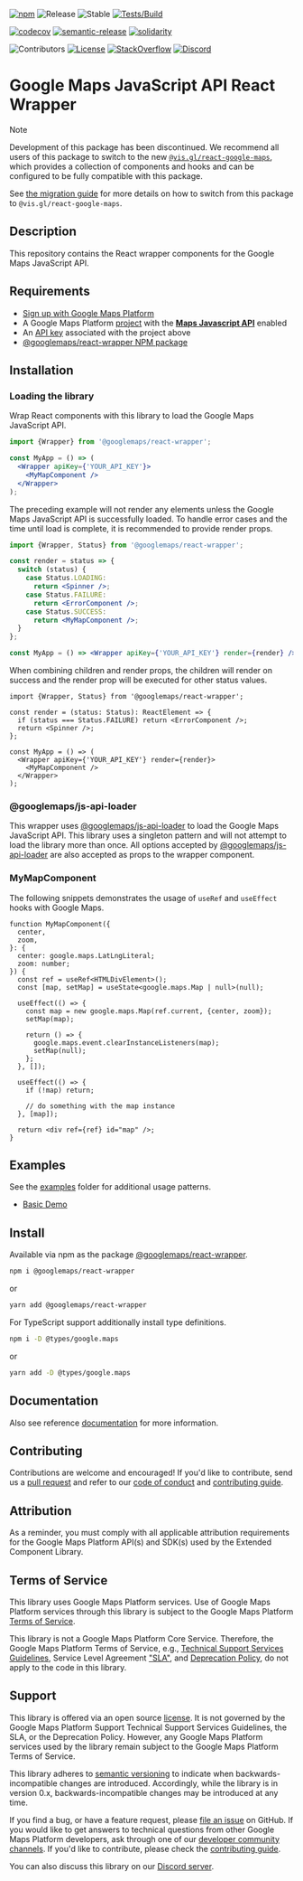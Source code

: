 [![npm](https://img.shields.io/npm/v/@googlemaps/react-wrapper)][npm-pkg]
![Release](https://github.com/googlemaps/react-wrapper/workflows/Release/badge.svg)
![Stable](https://img.shields.io/badge/stability-stable-green)
[![Tests/Build](https://github.com/googlemaps/react-wrapper/actions/workflows/test.yml/badge.svg)](https://github.com/googlemaps/react-wrapper/actions/workflows/test.yml)

[![codecov](https://codecov.io/gh/googlemaps/react-wrapper/branch/master/graph/badge.svg)](https://codecov.io/gh/googlemaps/react-wrapper)
[![semantic-release](https://img.shields.io/badge/%20%20%F0%9F%93%A6%F0%9F%9A%80-semantic--release-e10079.svg)](https://github.com/semantic-release/semantic-release)
[![solidarity](https://github.com/jpoehnelt/in-solidarity-bot/raw/main/static//badge-flat-square.png)](https://github.com/apps/in-solidarity)

![Contributors](https://img.shields.io/github/contributors/googlemaps/react-wrapper?color=green)
[![License](https://img.shields.io/github/license/googlemaps/react-wrapper?color=blue)][license]
[![StackOverflow](https://img.shields.io/stackexchange/stackoverflow/t/google-maps?color=orange&label=google-maps&logo=stackoverflow)](https://stackoverflow.com/questions/tagged/google-maps)
[![Discord](https://img.shields.io/discord/676948200904589322?color=6A7EC2&logo=discord&logoColor=ffffff)][Discord server]

# Google Maps JavaScript API React Wrapper

> [!NOTE]
> Development of this package has been discontinued.
> We recommend all users of this package to switch to the new
> [`@vis.gl/react-google-maps`](https://npmjs.com/package/@vis.gl/react-google-maps),
> which provides a collection of components and hooks and can be configured
> to be fully compatible with this package.
>
> See [the migration guide](https://visgl.github.io/react-google-maps/docs/guides/migrating-from-react-wrapper)
> for more details on how to switch from this package to `@vis.gl/react-google-maps`.

## Description

This repository contains the React wrapper components for the Google Maps JavaScript API.

## Requirements

- [Sign up with Google Maps Platform]
- A Google Maps Platform [project] with the [**Maps Javascript API**][maps-sdk] enabled
- An [API key] associated with the project above
- [@googlemaps/react-wrapper NPM package][npm-pkg]

## Installation

### Loading the library

Wrap React components with this library to load the Google Maps JavaScript API.

```jsx
import {Wrapper} from '@googlemaps/react-wrapper';

const MyApp = () => (
  <Wrapper apiKey={'YOUR_API_KEY'}>
    <MyMapComponent />
  </Wrapper>
);
```

The preceding example will not render any elements unless the Google Maps JavaScript API is successfully loaded. To handle error cases and the time until load is complete, it is recommended to provide render props.

```jsx
import {Wrapper, Status} from '@googlemaps/react-wrapper';

const render = status => {
  switch (status) {
    case Status.LOADING:
      return <Spinner />;
    case Status.FAILURE:
      return <ErrorComponent />;
    case Status.SUCCESS:
      return <MyMapComponent />;
  }
};

const MyApp = () => <Wrapper apiKey={'YOUR_API_KEY'} render={render} />;
```

When combining children and render props, the children will render on success and the render prop will be executed for other status values.

```tsx
import {Wrapper, Status} from '@googlemaps/react-wrapper';

const render = (status: Status): ReactElement => {
  if (status === Status.FAILURE) return <ErrorComponent />;
  return <Spinner />;
};

const MyApp = () => (
  <Wrapper apiKey={'YOUR_API_KEY'} render={render}>
    <MyMapComponent />
  </Wrapper>
);
```

### @googlemaps/js-api-loader

This wrapper uses [@googlemaps/js-api-loader][js_api_loader] to load the Google Maps JavaScript API. This library uses a singleton pattern and will not attempt to load the library more than once. All options accepted by [@googlemaps/js-api-loader][js_api_loader] are also accepted as props to the wrapper component.

### MyMapComponent

The following snippets demonstrates the usage of `useRef` and `useEffect` hooks with Google Maps.

```tsx
function MyMapComponent({
  center,
  zoom,
}: {
  center: google.maps.LatLngLiteral;
  zoom: number;
}) {
  const ref = useRef<HTMLDivElement>();
  const [map, setMap] = useState<google.maps.Map | null>(null);

  useEffect(() => {
    const map = new google.maps.Map(ref.current, {center, zoom});
    setMap(map);

    return () => {
      google.maps.event.clearInstanceListeners(map);
      setMap(null);
    };
  }, []);

  useEffect(() => {
    if (!map) return;

    // do something with the map instance
  }, [map]);

  return <div ref={ref} id="map" />;
}
```

## Examples

See the [examples](https://github.com/googlemaps/react-wrapper/tree/main/examples) folder for additional usage patterns.

- [Basic Demo](https://googlemaps.github.io/react-wrapper/public/basic/)

## Install

Available via npm as the package [@googlemaps/react-wrapper][npm-pkg].

```sh
npm i @googlemaps/react-wrapper
```

or

```sh
yarn add @googlemaps/react-wrapper
```

For TypeScript support additionally install type definitions.

```sh
npm i -D @types/google.maps
```

or

```sh
yarn add -D @types/google.maps
```

## Documentation

Also see reference [documentation] for more information.

## Contributing

Contributions are welcome and encouraged! If you'd like to contribute, send us a [pull request] and refer to our [code of conduct] and [contributing guide].

## Attribution

As a reminder, you must comply with all applicable attribution requirements for the Google Maps Platform API(s) and SDK(s) used by the Extended Component Library.

## Terms of Service

This library uses Google Maps Platform services. Use of Google Maps Platform services through this library is subject to the Google Maps Platform [Terms of Service].

This library is not a Google Maps Platform Core Service. Therefore, the Google Maps Platform Terms of Service, e.g., [Technical Support Services Guidelines], Service Level Agreement ["SLA"][SLA], and [Deprecation Policy], do not apply to the code in this library.

## Support

This library is offered via an open source [license]. It is not governed by the Google Maps Platform Support Technical Support Services Guidelines, the SLA, or the Deprecation Policy. However, any Google Maps Platform services used by the library remain subject to the Google Maps Platform Terms of Service.

This library adheres to [semantic versioning] to indicate when backwards-incompatible changes are introduced. Accordingly, while the library is in version 0.x, backwards-incompatible changes may be introduced at any time.

If you find a bug, or have a feature request, please [file an issue] on GitHub. If you would like to get answers to technical questions from other Google Maps Platform developers, ask through one of our [developer community channels]. If you'd like to contribute, please check the [contributing guide].

You can also discuss this library on our [Discord server].

[js_api_loader]: https://npmjs.com/package/@googlemaps/js-api-loader

[API key]: https://developers.google.com/maps/documentation/javascript/get-api-key
[maps-sdk]: https://developers.google.com/maps/documentation/javascript
[documentation]: https://googlemaps.github.io/react-wrapper
[npm-pkg]: https://npmjs.com/package/@googlemaps/react-wrapper

[code of conduct]: ?tab=coc-ov-file#readme
[contributing guide]: CONTRIBUTING.md
[Deprecation Policy]: https://cloud.google.com/maps-platform/terms
[developer community channels]: https://developers.google.com/maps/developer-community
[Discord server]: https://discord.gg/hYsWbmk
[file an issue]: https://github.com/googlemaps/react-wrapper/issues/new/choose
[license]: LICENSE
[project]: https://developers.google.com/maps/documentation/javascript/cloud-setup#enabling-apis
[pull request]: https://github.com/googlemaps/react-wrapper/compare
[semantic versioning]: https://semver.org
[Sign up with Google Maps Platform]: https://console.cloud.google.com/google/maps-apis/start
[similar inquiry]: https://github.com/googlemaps/react-wrapper/issues
[SLA]: https://cloud.google.com/maps-platform/terms/sla
[Technical Support Services Guidelines]: https://cloud.google.com/maps-platform/terms/tssg
[Terms of Service]: https://cloud.google.com/maps-platform/terms
